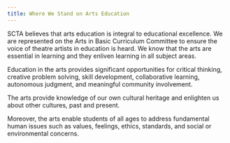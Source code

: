 ```yaml
---
title: Where We Stand on Arts Education
---
```


SCTA believes that arts education is integral to educational excellence. We are represented on the Arts in Basic Curriculum Committee to ensure the voice of theatre artists in education is heard. We know that the arts are essential in learning and they enliven learning in all subject areas.

Education in the arts provides significant opportunities for critical thinking, creative problem solving, skill development, collaborative learning, autonomous judgment, and meaningful community involvement.

The arts provide knowledge of our own cultural heritage and enlighten us about other cultures, past and present.

Moreover, the arts enable students of all ages to address fundamental human issues such as values, feelings, ethics, standards, and social or environmental concerns.
